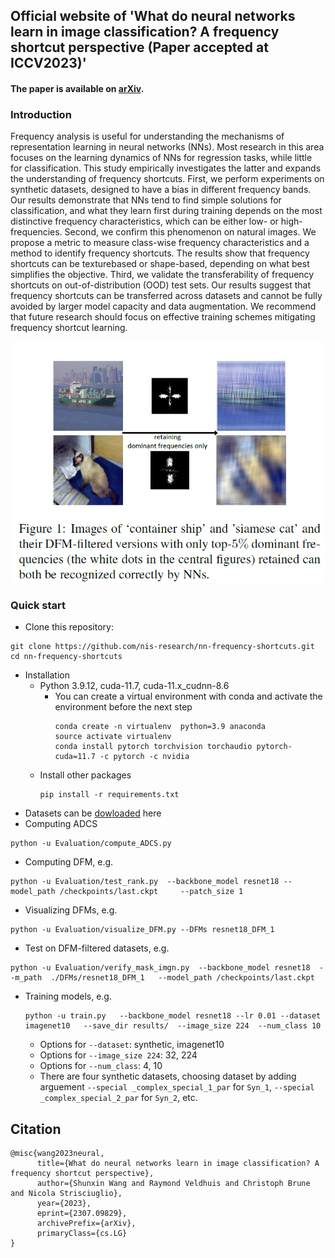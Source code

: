 ## Official website of 'What do neural networks learn in image classification? A frequency shortcut perspective (Paper accepted at ICCV2023)'
#### The paper is available on [arXiv](https://arxiv.org/abs/2307.09829).

### Introduction

Frequency analysis is useful for understanding the mechanisms of representation learning in neural networks (NNs). Most research in this area focuses on the learning dynamics of NNs for regression tasks, while little for classification. This study empirically investigates the latter and expands the understanding of frequency shortcuts. First, we perform experiments on synthetic datasets, designed to have a bias in different frequency bands. Our results demonstrate that NNs tend to find simple solutions for classification, and what they learn first during training depends on the most distinctive frequency characteristics, which can be either low- or high-frequencies. Second, we confirm this phenomenon on natural images. We
propose a metric to measure class-wise frequency characteristics and a method to identify frequency shortcuts. The results show that frequency shortcuts can be texturebased
or shape-based, depending on what best simplifies the objective. Third, we validate the transferability of frequency shortcuts on out-of-distribution (OOD) test
sets. Our results suggest that frequency shortcuts can be transferred across datasets and cannot be fully avoided by larger model capacity and data augmentation. We recommend
that future research should focus on effective training schemes mitigating frequency shortcut learning.

<p align="center"><img src="figures/teaser.png" width="500"></p>


### Quick start

* Clone this repository:
```
git clone https://github.com/nis-research/nn-frequency-shortcuts.git
cd nn-frequency-shortcuts
```

* Installation
	* Python 3.9.12, cuda-11.7, cuda-11.x_cudnn-8.6
		* You can create a virtual environment with conda and activate the environment before the next step
			```
			conda create -n virtualenv  python=3.9 anaconda
			source activate virtualenv
			conda install pytorch torchvision torchaudio pytorch-cuda=11.7 -c pytorch -c nvidia
			```
	* Install other packages
		```
		pip install -r requirements.txt
		```
* Datasets can be [dowloaded](https://drive.google.com/drive/folders/1Ug4WDwQWlFJpdks1woSsY6gWuSMYzNSB?usp=sharing) here
* Computing ADCS
```
python -u Evaluation/compute_ADCS.py
```

* Computing DFM, e.g.
		
```
python -u Evaluation/test_rank.py  --backbone_model resnet18 --model_path /checkpoints/last.ckpt     --patch_size 1 
```

* Visualizing DFMs, e.g. 
```
python -u Evaluation/visualize_DFM.py --DFMs resnet18_DFM_1
```
* Test on DFM-filtered datasets, e.g.
```
python -u Evaluation/verify_mask_imgn.py  --backbone_model resnet18  --m_path  ./DFMs/resnet18_DFM_1   --model_path /checkpoints/last.ckpt  

```




* Training models, e.g. 
	```
	python -u train.py   --backbone_model resnet18 --lr 0.01 --dataset imagenet10   --save_dir results/  --image_size 224  --num_class 10    
	```
	* Options for `--dataset`: synthetic, imagenet10
	* Options for `--image_size 224`: 32, 224
	* Options for `--num_class`: 4, 10
	* There are four synthetic datasets, choosing dataset by adding arguement `--special _complex_special_1_par` for `Syn_1`, `--special _complex_special_2_par` for `Syn_2`, etc.

## Citation

```
@misc{wang2023neural,
      title={What do neural networks learn in image classification? A frequency shortcut perspective}, 
      author={Shunxin Wang and Raymond Veldhuis and Christoph Brune and Nicola Strisciuglio},
      year={2023},
      eprint={2307.09829},
      archivePrefix={arXiv},
      primaryClass={cs.LG}
}
```

